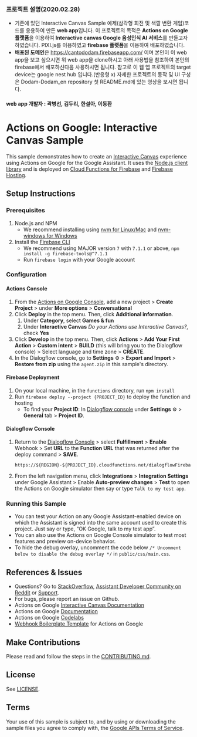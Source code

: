 ### 프로젝트 설명(2020.02.28)
- 기존에 있던 Interactive Canvas Sample 예제(삼각형 회전 및 색깔 변환 게임)코드를 응용하여 만든 **web app**입니다. 이 프로젝트의 목적은 **Actions on Google 플랫폼**을 이용하여 **Interactive canvas Google 음성인식 AI 서비스**를 만들고자 하였습니다. PIXI.js를 이용하였고 **firebase 플랫폼**을 이용하여 배포하였습니다. <br>
- **배포된 도메인**은 https://cantododam.firebaseapp.com/ 이며 본인이 이 web app을 보고 싶으시면 위 web app을 clone하시고 아래 사용법을 참조하여 본인의 firebase에서 배포하신다음 사용하시면 됩니다. 참고로 이 웹 앱 프로젝트의 target device는 google nest hub 입니다.(반응형 x) 자세한 프로젝트의 동작 및 UI 구성은 Dodam-Dodam_en repository 첫 README.md에 있는 영상을 보시면 됩니다. 
#### web app 개발자 : 곽병선, 김두리, 한설아, 이동환


# Actions on Google: Interactive Canvas Sample

This sample demonstrates how to create an [Interactive Canvas](https://developers.google.com/assistant/interactivecanvas/) experience using Actions on Google for the Google Assistant. It uses the [Node.js client library](https://github.com/actions-on-google/actions-on-google-nodejs) and is deployed on [Cloud Functions for Firebase](https://firebase.google.com/docs/functions/) and [Firebase Hosting](https://firebase.google.com/docs/hosting).

## Setup Instructions
### Prerequisites
1. Node.js and NPM
    + We recommend installing using [nvm for Linux/Mac](https://github.com/creationix/nvm) and [nvm-windows for Windows](https://github.com/coreybutler/nvm-windows)
1. Install the [Firebase CLI](https://developers.google.com/assistant/actions/dialogflow/deploy-fulfillment)
    + We recommend using MAJOR version `7` with `7.1.1` or above, `npm install -g firebase-tools@^7.1.1`
    + Run `firebase login` with your Google account

### Configuration
#### Actions Console
1. From the [Actions on Google Console](https://console.actions.google.com/), add a new project > **Create Project** > under **More options** > **Conversational**
1. Click **Deploy** in the top menu. Then, click **Additional information**.
    1. Under **Category**, select **Games & fun**
    1. Under **Interactive Canvas** *Do your Actions use Interactive Canvas?*, check **Yes**
1. Click **Develop** in the top menu. Then, click **Actions** > **Add Your First Action** > **Custom intent** > **BUILD** (this will bring you to the Dialogflow console) > Select language and time zone > **CREATE**.
1. In the Dialogflow console, go to **Settings** ⚙ > **Export and Import** > **Restore from zip** using the `agent.zip` in this sample's directory.

#### Firebase Deployment
1. On your local machine, in the `functions` directory, run `npm install`
1. Run `firebase deploy --project {PROJECT_ID}` to deploy the function and hosting
    + To find your **Project ID**: In [Dialogflow console](https://console.dialogflow.com/) under **Settings** ⚙ > **General** tab > **Project ID**.

#### Dialogflow Console
1. Return to the [Dialogflow Console](https://console.dialogflow.com) > select **Fulfillment** > **Enable** Webhook > Set **URL** to the **Function URL** that was returned after the deploy command > **SAVE**.
    ```
    https://${REGION}-${PROJECT_ID}.cloudfunctions.net/dialogflowFirebaseFulfillment
    ```
1. From the left navigation menu, click **Integrations** > **Integration Settings** under Google Assistant > Enable **Auto-preview changes** >  **Test** to open the Actions on Google simulator then say or type `Talk to my test app`.

### Running this Sample
+ You can test your Action on any Google Assistant-enabled device on which the Assistant is signed into the same account used to create this project. Just say or type, “OK Google, talk to my test app”.
+ You can also use the Actions on Google Console simulator to test most features and preview on-device behavior.
+ To hide the debug overlay, uncomment the code below `/* Uncomment below to disable the debug overlay */` in `public/css/main.css`.

## References & Issues
+ Questions? Go to [StackOverflow](https://stackoverflow.com/questions/tagged/actions-on-google), [Assistant Developer Community on Reddit](https://www.reddit.com/r/GoogleAssistantDev/) or [Support](https://developers.google.com/assistant/support).
+ For bugs, please report an issue on Github.
+ Actions on Google [Interactive Canvas Documentation](https://developers.google.com/assistant/interactivecanvas/)
+ Actions on Google [Documentation](https://developers.google.com/assistant)
+ Actions on Google [Codelabs](https://codelabs.developers.google.com/?cat=Assistant)
+ [Webhook Boilerplate Template](https://github.com/actions-on-google/dialogflow-webhook-boilerplate-nodejs) for Actions on Google

## Make Contributions
Please read and follow the steps in the [CONTRIBUTING.md](CONTRIBUTING.md).

## License
See [LICENSE](LICENSE).

## Terms
Your use of this sample is subject to, and by using or downloading the sample files you agree to comply with, the [Google APIs Terms of Service](https://developers.google.com/terms/).
